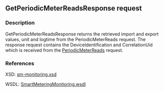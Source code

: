 ## GetPeriodicMeterReadsResponse request

### Description
GetPeriodicMeterReadsResponse returns the retrieved import and export values, unit and logtime from the PeriodicMeterReads request. The response request contains the DeviceIdentification and CorrelationUid which is received from the [PeriodicMeterReads](PeriodicMeterReads.md) request.

### References

XSD: [sm-monitoring.xsd](https://github.com/OSGP/Platform/blob/development/osgp-adapter-ws-smartmetering/src/main/webapp/WEB-INF/wsdl/smartmetering/schemas/sm-monitoringsm-monitoring.xsd)

WSDL: [SmartMeteringMonitoring.wsdl](https://github.com/OSGP/Platform/blob/development/osgp-adapter-ws-smartmetering/src/main/webapp/WEB-INF/wsdl/smartmetering/SmartMeteringMonitoring.wsdl)
